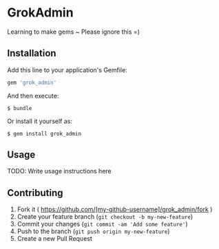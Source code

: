 # GrokAdmin

Learning to make gems ~ Please ignore this =)

## Installation

Add this line to your application's Gemfile:

```ruby
gem 'grok_admin'
```

And then execute:

    $ bundle

Or install it yourself as:

    $ gem install grok_admin

## Usage

TODO: Write usage instructions here

## Contributing

1. Fork it ( https://github.com/[my-github-username]/grok_admin/fork )
2. Create your feature branch (`git checkout -b my-new-feature`)
3. Commit your changes (`git commit -am 'Add some feature'`)
4. Push to the branch (`git push origin my-new-feature`)
5. Create a new Pull Request

